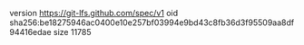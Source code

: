 version https://git-lfs.github.com/spec/v1
oid sha256:be18275946ac0400e10e257bf03994e9bd43c8fb36d3f95509aa8df94416edae
size 11785
